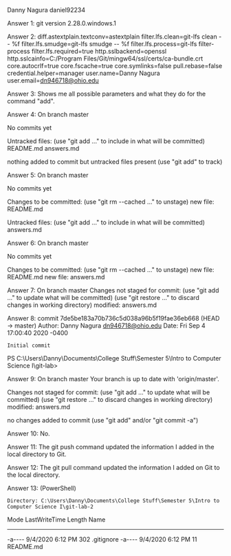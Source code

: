 Danny Nagura
daniel92234

Answer 1:
git version 2.28.0.windows.1

Answer 2:
diff.astextplain.textconv=astextplain
filter.lfs.clean=git-lfs clean -- %f
filter.lfs.smudge=git-lfs smudge -- %f
filter.lfs.process=git-lfs filter-process
filter.lfs.required=true
http.sslbackend=openssl
http.sslcainfo=C:/Program Files/Git/mingw64/ssl/certs/ca-bundle.crt
core.autocrlf=true
core.fscache=true
core.symlinks=false
pull.rebase=false
credential.helper=manager
user.name=Danny Nagura
user.email=dn946718@ohio.edu

Answer 3:
Shows me all possible parameters and what they do for the command "add".

Answer 4:
On branch master

No commits yet

Untracked files:
  (use "git add <file>..." to include in what will be committed)
        README.md
        answers.md

nothing added to commit but untracked files present (use "git add" to track)

Answer 5:
On branch master

No commits yet

Changes to be committed:
  (use "git rm --cached <file>..." to unstage)
        new file:   README.md

Untracked files:
  (use "git add <file>..." to include in what will be committed)
        answers.md
		
Answer 6:
On branch master

No commits yet

Changes to be committed:
  (use "git rm --cached <file>..." to unstage)
        new file:   README.md
        new file:   answers.md
		
Answer 7:
On branch master
Changes not staged for commit:
  (use "git add <file>..." to update what will be committed)
  (use "git restore <file>..." to discard changes in working directory)
        modified:   answers.md
		
Answer 8:
commit 7de5be183a70b736c5d038a96b5f19fae36eb668 (HEAD -> master)
Author: Danny Nagura <dn946718@ohio.edu>
Date:   Fri Sep 4 17:00:40 2020 -0400

    Initial commit
PS C:\Users\Danny\Documents\College Stuff\Semester 5\Intro to Computer Science I\git-lab>

Answer 9:
On branch master
Your branch is up to date with 'origin/master'.

Changes not staged for commit:
  (use "git add <file>..." to update what will be committed)
  (use "git restore <file>..." to discard changes in working directory)
        modified:   answers.md

no changes added to commit (use "git add" and/or "git commit -a")

Answer 10:
No.

Answer 11:
The git push command updated the information I added in the local directory to Git.

Answer 12:
The git pull command updated the information I added on Git to the local directory.

Answer 13:
(PowerShell)

    Directory: C:\Users\Danny\Documents\College Stuff\Semester 5\Intro to Computer Science I\git-lab-2


Mode                LastWriteTime         Length Name
----                -------------         ------ ----
-a----         9/4/2020   6:12 PM            302 .gitignore
-a----         9/4/2020   6:12 PM             11 README.md